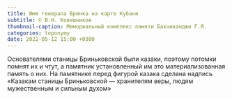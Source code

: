 ```yaml
---
title: Имя генерала Бринка на карте Кубани
subtitle: © В.Н. Ковешников
thumbnail-caption: Мемориальный комплекс памяти Бахчиванджи Г.Я.
categories: toponymy
date: 2022-05-12 15:00 +0300
---
```

Основателями станицы Бриньковской были казаки, поэтому потомки помнят их и чтут, а памятник установленный им это материализованная память о них. На памятнике перед фигурой казака сделана надпись «Казакам станицы Бриньковской — хранителям веры, людям мужественным и сильным духом»
